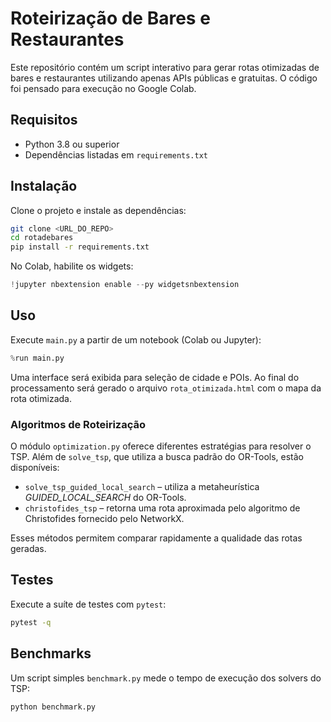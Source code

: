 # Roteirização de Bares e Restaurantes

Este repositório contém um script interativo para gerar rotas otimizadas de bares e restaurantes utilizando apenas APIs públicas e gratuitas. O código foi pensado para execução no Google Colab.

## Requisitos

- Python 3.8 ou superior
- Dependências listadas em `requirements.txt`

## Instalação

Clone o projeto e instale as dependências:

```bash
git clone <URL_DO_REPO>
cd rotadebares
pip install -r requirements.txt
```

No Colab, habilite os widgets:

```python
!jupyter nbextension enable --py widgetsnbextension
```

## Uso

Execute `main.py` a partir de um notebook (Colab ou Jupyter):

```python
%run main.py
```

Uma interface será exibida para seleção de cidade e POIs. Ao final do processamento será gerado o arquivo `rota_otimizada.html` com o mapa da rota otimizada.

### Algoritmos de Roteirização

O módulo `optimization.py` oferece diferentes estratégias para resolver o TSP. Além de `solve_tsp`, que utiliza a busca padrão do OR-Tools, estão disponíveis:

- `solve_tsp_guided_local_search` – utiliza a metaheurística *GUIDED_LOCAL_SEARCH* do OR-Tools.
- `christofides_tsp` – retorna uma rota aproximada pelo algoritmo de Christofides fornecido pelo NetworkX.

Esses métodos permitem comparar rapidamente a qualidade das rotas geradas.


## Testes

Execute a suíte de testes com `pytest`:

```bash
pytest -q
```

## Benchmarks

Um script simples `benchmark.py` mede o tempo de execução dos solvers do TSP:

```bash
python benchmark.py
```
